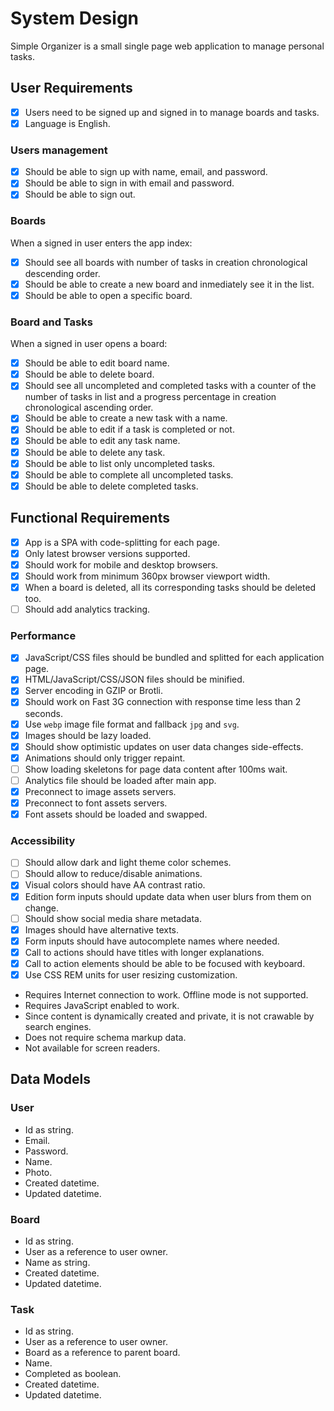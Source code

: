 # System Design

Simple Organizer is a small single page web application to manage personal tasks.

## User Requirements

- [x] Users need to be signed up and signed in to manage boards and tasks.
- [x] Language is English.

### Users management

- [x] Should be able to sign up with name, email, and password.
- [x] Should be able to sign in with email and password.
- [x] Should be able to sign out.

### Boards

When a signed in user enters the app index:

- [x] Should see all boards with number of tasks in creation chronological
  descending order.
- [x] Should be able to create a new board and inmediately see it in the list.
- [x] Should be able to open a specific board.

### Board and Tasks

When a signed in user opens a board:

- [x] Should be able to edit board name.
- [x] Should be able to delete board.
- [x] Should see all uncompleted and completed tasks
  with a counter of the number of tasks in list and a progress percentage
  in creation chronological ascending order.
- [x] Should be able to create a new task with a name.
- [x] Should be able to edit if a task is completed or not.
- [x] Should be able to edit any task name.
- [x] Should be able to delete any task.
- [x] Should be able to list only uncompleted tasks.
- [x] Should be able to complete all uncompleted tasks.
- [x] Should be able to delete completed tasks.

## Functional Requirements

- [x] App is a SPA with code-splitting for each page.
- [x] Only latest browser versions supported.
- [x] Should work for mobile and desktop browsers.
- [x] Should work from minimum 360px browser viewport width.
- [x] When a board is deleted, all its corresponding tasks should be deleted too.
- [ ] Should add analytics tracking.

### Performance

- [x] JavaScript/CSS files should be bundled and splitted for each application page.
- [x] HTML/JavaScript/CSS/JSON files should be minified.
- [x] Server encoding in GZIP or Brotli.
- [x] Should work on Fast 3G connection with response time less than 2 seconds.
- [x] Use `webp` image file format and fallback `jpg` and `svg`.
- [x] Images should be lazy loaded.
- [x] Should show optimistic updates on user data changes side-effects.
- [x] Animations should only trigger repaint.
- [ ] Show loading skeletons for page data content after 100ms wait.
- [ ] Analytics file should be loaded after main app.
- [x] Preconnect to image assets servers.
- [x] Preconnect to font assets servers.
- [x] Font assets should be loaded and swapped.

### Accessibility

- [ ] Should allow dark and light theme color schemes.
- [ ] Should allow to reduce/disable animations.
- [x] Visual colors should have AA contrast ratio.
- [x] Edition form inputs should update data when user blurs from them on change.
- [ ] Should show social media share metadata.
- [x] Images should have alternative texts.
- [x] Form inputs should have autocomplete names where needed.
- [x] Call to actions should have titles with longer explanations.
- [x] Call to action elements should be able to be focused with keyboard.
- [x] Use CSS REM units for user resizing customization.
- Requires Internet connection to work. Offline mode is not supported.
- Requires JavaScript enabled to work.
- Since content is dynamically created and private, it is not crawable by search engines.
- Does not require schema markup data.
- Not available for screen readers.

## Data Models

### User

- Id as string.
- Email.
- Password.
- Name.
- Photo.
- Created datetime.
- Updated datetime.

### Board

- Id as string.
- User as a reference to user owner.
- Name as string.
- Created datetime.
- Updated datetime.

### Task

- Id as string.
- User as a reference to user owner.
- Board as a reference to parent board.
- Name.
- Completed as boolean.
- Created datetime.
- Updated datetime.
